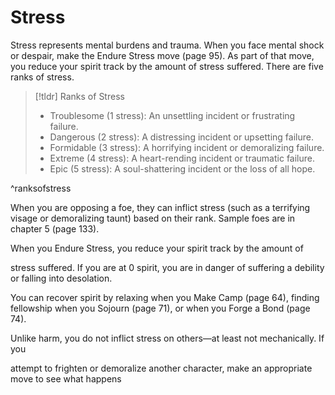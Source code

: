 # Stress
Stress represents mental burdens and trauma. When you face mental shock or despair, make the Endure Stress move (page 95). As part of that move, you reduce your spirit track by the amount of stress suffered. There are five ranks of stress.

>[!tldr] Ranks of Stress
>- Troublesome (1 stress): An unsettling incident or frustrating failure.
>- Dangerous (2 stress): A distressing incident or upsetting failure.
>- Formidable (3 stress): A horrifying incident or demoralizing failure.
>- Extreme (4 stress): A heart-rending incident or traumatic failure.
>- Epic (5 stress): A soul-shattering incident or the loss of all hope.

^ranksofstress

When you are opposing a foe, they can inflict stress (such as a terrifying visage or demoralizing taunt) based on their rank. Sample foes are in chapter 5 (page 133).

When you Endure Stress, you reduce your spirit track by the amount of

stress suffered. If you are at 0 spirit, you are in danger of suffering a debility or falling into desolation.

You can recover spirit by relaxing when you Make Camp (page 64), finding fellowship when you Sojourn (page 71), or when you Forge a Bond (page 74).

Unlike harm, you do not inflict stress on others—at least not mechanically. If you

attempt to frighten or demoralize another character, make an appropriate move to see what happens